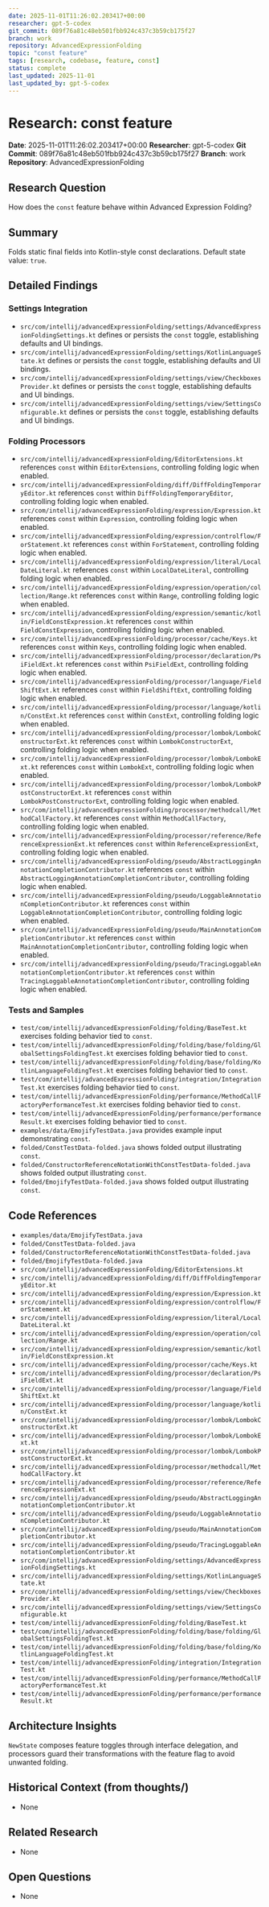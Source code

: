 ```yaml
---
date: 2025-11-01T11:26:02.203417+00:00
researcher: gpt-5-codex
git_commit: 089f76a81c48eb501fbb924c437c3b59cb175f27
branch: work
repository: AdvancedExpressionFolding
topic: "const feature"
tags: [research, codebase, feature, const]
status: complete
last_updated: 2025-11-01
last_updated_by: gpt-5-codex
---
```


# Research: const feature

**Date**: 2025-11-01T11:26:02.203417+00:00
**Researcher**: gpt-5-codex
**Git Commit**: 089f76a81c48eb501fbb924c437c3b59cb175f27
**Branch**: work
**Repository**: AdvancedExpressionFolding

## Research Question
How does the `const` feature behave within Advanced Expression Folding?

## Summary
Folds static final fields into Kotlin-style const declarations. Default state value: `true`.

## Detailed Findings
### Settings Integration
- `src/com/intellij/advancedExpressionFolding/settings/AdvancedExpressionFoldingSettings.kt` defines or persists the `const` toggle, establishing defaults and UI bindings.
- `src/com/intellij/advancedExpressionFolding/settings/KotlinLanguageState.kt` defines or persists the `const` toggle, establishing defaults and UI bindings.
- `src/com/intellij/advancedExpressionFolding/settings/view/CheckboxesProvider.kt` defines or persists the `const` toggle, establishing defaults and UI bindings.
- `src/com/intellij/advancedExpressionFolding/settings/view/SettingsConfigurable.kt` defines or persists the `const` toggle, establishing defaults and UI bindings.

### Folding Processors
- `src/com/intellij/advancedExpressionFolding/EditorExtensions.kt` references `const` within `EditorExtensions`, controlling folding logic when enabled.
- `src/com/intellij/advancedExpressionFolding/diff/DiffFoldingTemporaryEditor.kt` references `const` within `DiffFoldingTemporaryEditor`, controlling folding logic when enabled.
- `src/com/intellij/advancedExpressionFolding/expression/Expression.kt` references `const` within `Expression`, controlling folding logic when enabled.
- `src/com/intellij/advancedExpressionFolding/expression/controlflow/ForStatement.kt` references `const` within `ForStatement`, controlling folding logic when enabled.
- `src/com/intellij/advancedExpressionFolding/expression/literal/LocalDateLiteral.kt` references `const` within `LocalDateLiteral`, controlling folding logic when enabled.
- `src/com/intellij/advancedExpressionFolding/expression/operation/collection/Range.kt` references `const` within `Range`, controlling folding logic when enabled.
- `src/com/intellij/advancedExpressionFolding/expression/semantic/kotlin/FieldConstExpression.kt` references `const` within `FieldConstExpression`, controlling folding logic when enabled.
- `src/com/intellij/advancedExpressionFolding/processor/cache/Keys.kt` references `const` within `Keys`, controlling folding logic when enabled.
- `src/com/intellij/advancedExpressionFolding/processor/declaration/PsiFieldExt.kt` references `const` within `PsiFieldExt`, controlling folding logic when enabled.
- `src/com/intellij/advancedExpressionFolding/processor/language/FieldShiftExt.kt` references `const` within `FieldShiftExt`, controlling folding logic when enabled.
- `src/com/intellij/advancedExpressionFolding/processor/language/kotlin/ConstExt.kt` references `const` within `ConstExt`, controlling folding logic when enabled.
- `src/com/intellij/advancedExpressionFolding/processor/lombok/LombokConstructorExt.kt` references `const` within `LombokConstructorExt`, controlling folding logic when enabled.
- `src/com/intellij/advancedExpressionFolding/processor/lombok/LombokExt.kt` references `const` within `LombokExt`, controlling folding logic when enabled.
- `src/com/intellij/advancedExpressionFolding/processor/lombok/LombokPostConstructorExt.kt` references `const` within `LombokPostConstructorExt`, controlling folding logic when enabled.
- `src/com/intellij/advancedExpressionFolding/processor/methodcall/MethodCallFactory.kt` references `const` within `MethodCallFactory`, controlling folding logic when enabled.
- `src/com/intellij/advancedExpressionFolding/processor/reference/ReferenceExpressionExt.kt` references `const` within `ReferenceExpressionExt`, controlling folding logic when enabled.
- `src/com/intellij/advancedExpressionFolding/pseudo/AbstractLoggingAnnotationCompletionContributor.kt` references `const` within `AbstractLoggingAnnotationCompletionContributor`, controlling folding logic when enabled.
- `src/com/intellij/advancedExpressionFolding/pseudo/LoggableAnnotationCompletionContributor.kt` references `const` within `LoggableAnnotationCompletionContributor`, controlling folding logic when enabled.
- `src/com/intellij/advancedExpressionFolding/pseudo/MainAnnotationCompletionContributor.kt` references `const` within `MainAnnotationCompletionContributor`, controlling folding logic when enabled.
- `src/com/intellij/advancedExpressionFolding/pseudo/TracingLoggableAnnotationCompletionContributor.kt` references `const` within `TracingLoggableAnnotationCompletionContributor`, controlling folding logic when enabled.

### Tests and Samples
- `test/com/intellij/advancedExpressionFolding/folding/BaseTest.kt` exercises folding behavior tied to `const`.
- `test/com/intellij/advancedExpressionFolding/folding/base/folding/GlobalSettingsFoldingTest.kt` exercises folding behavior tied to `const`.
- `test/com/intellij/advancedExpressionFolding/folding/base/folding/KotlinLanguageFoldingTest.kt` exercises folding behavior tied to `const`.
- `test/com/intellij/advancedExpressionFolding/integration/IntegrationTest.kt` exercises folding behavior tied to `const`.
- `test/com/intellij/advancedExpressionFolding/performance/MethodCallFactoryPerformanceTest.kt` exercises folding behavior tied to `const`.
- `test/com/intellij/advancedExpressionFolding/performance/performanceResult.kt` exercises folding behavior tied to `const`.
- `examples/data/EmojifyTestData.java` provides example input demonstrating `const`.
- `folded/ConstTestData-folded.java` shows folded output illustrating `const`.
- `folded/ConstructorReferenceNotationWithConstTestData-folded.java` shows folded output illustrating `const`.
- `folded/EmojifyTestData-folded.java` shows folded output illustrating `const`.

## Code References
- `examples/data/EmojifyTestData.java`
- `folded/ConstTestData-folded.java`
- `folded/ConstructorReferenceNotationWithConstTestData-folded.java`
- `folded/EmojifyTestData-folded.java`
- `src/com/intellij/advancedExpressionFolding/EditorExtensions.kt`
- `src/com/intellij/advancedExpressionFolding/diff/DiffFoldingTemporaryEditor.kt`
- `src/com/intellij/advancedExpressionFolding/expression/Expression.kt`
- `src/com/intellij/advancedExpressionFolding/expression/controlflow/ForStatement.kt`
- `src/com/intellij/advancedExpressionFolding/expression/literal/LocalDateLiteral.kt`
- `src/com/intellij/advancedExpressionFolding/expression/operation/collection/Range.kt`
- `src/com/intellij/advancedExpressionFolding/expression/semantic/kotlin/FieldConstExpression.kt`
- `src/com/intellij/advancedExpressionFolding/processor/cache/Keys.kt`
- `src/com/intellij/advancedExpressionFolding/processor/declaration/PsiFieldExt.kt`
- `src/com/intellij/advancedExpressionFolding/processor/language/FieldShiftExt.kt`
- `src/com/intellij/advancedExpressionFolding/processor/language/kotlin/ConstExt.kt`
- `src/com/intellij/advancedExpressionFolding/processor/lombok/LombokConstructorExt.kt`
- `src/com/intellij/advancedExpressionFolding/processor/lombok/LombokExt.kt`
- `src/com/intellij/advancedExpressionFolding/processor/lombok/LombokPostConstructorExt.kt`
- `src/com/intellij/advancedExpressionFolding/processor/methodcall/MethodCallFactory.kt`
- `src/com/intellij/advancedExpressionFolding/processor/reference/ReferenceExpressionExt.kt`
- `src/com/intellij/advancedExpressionFolding/pseudo/AbstractLoggingAnnotationCompletionContributor.kt`
- `src/com/intellij/advancedExpressionFolding/pseudo/LoggableAnnotationCompletionContributor.kt`
- `src/com/intellij/advancedExpressionFolding/pseudo/MainAnnotationCompletionContributor.kt`
- `src/com/intellij/advancedExpressionFolding/pseudo/TracingLoggableAnnotationCompletionContributor.kt`
- `src/com/intellij/advancedExpressionFolding/settings/AdvancedExpressionFoldingSettings.kt`
- `src/com/intellij/advancedExpressionFolding/settings/KotlinLanguageState.kt`
- `src/com/intellij/advancedExpressionFolding/settings/view/CheckboxesProvider.kt`
- `src/com/intellij/advancedExpressionFolding/settings/view/SettingsConfigurable.kt`
- `test/com/intellij/advancedExpressionFolding/folding/BaseTest.kt`
- `test/com/intellij/advancedExpressionFolding/folding/base/folding/GlobalSettingsFoldingTest.kt`
- `test/com/intellij/advancedExpressionFolding/folding/base/folding/KotlinLanguageFoldingTest.kt`
- `test/com/intellij/advancedExpressionFolding/integration/IntegrationTest.kt`
- `test/com/intellij/advancedExpressionFolding/performance/MethodCallFactoryPerformanceTest.kt`
- `test/com/intellij/advancedExpressionFolding/performance/performanceResult.kt`

## Architecture Insights
`NewState` composes feature toggles through interface delegation, and processors guard their transformations with the feature flag to avoid unwanted folding.

## Historical Context (from thoughts/)
- None

## Related Research
- None

## Open Questions
- None
